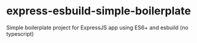 # express-esbuild-simple-boilerplate
Simple boilerplate project for ExpressJS app using ES6+ and esbuild (no typescript)
